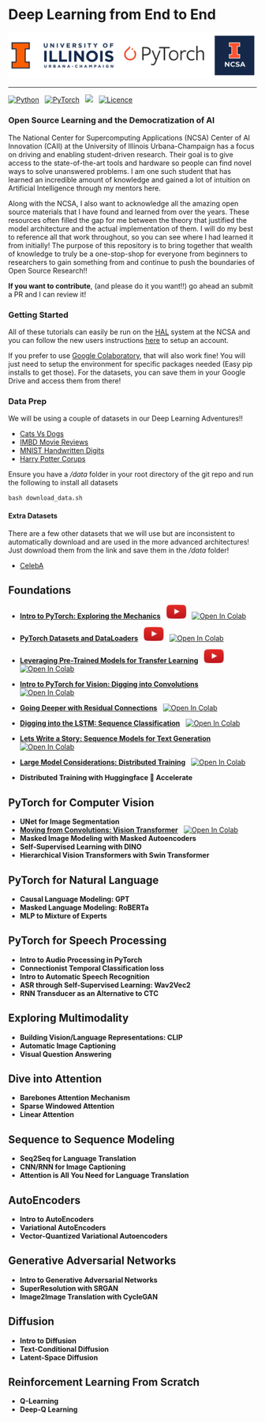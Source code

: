 # Deep Learning from End to End

![banner](src/visuals/banner.png)

---
[![Python](https://img.shields.io/badge/python-3670A0?style=for-the-badge&logo=python&logoColor=ffdd54)](https://www.python.org/) &nbsp; 
[![PyTorch](https://img.shields.io/badge/PyTorch-%23EE4C2C.svg?style=for-the-badge&logo=PyTorch&logoColor=white)](https://pytorch.org/) &nbsp; 
[![](https://img.shields.io/badge/contributors-welcome-informational?style=for-the-badge)](https://github.com/priyammaz/HAL-DL-From-Scratch/graphs/contributors) &nbsp;
[![Licence](https://img.shields.io/github/license/Ileriayo/markdown-badges?style=for-the-badge)](./LICENSE)

### Open Source Learning and the Democratization of AI

The National Center for Supercomputing Applications (NCSA) Center of AI Innovation (CAII) at the University of Illinois
Urbana-Champaign has a focus on driving and enabling student-driven research. Their goal is to give access to the state-of-the-art
tools and hardware so people can find novel ways to solve unanswered problems. I am one such student that has learned an incredible amount 
of knowledge and gained a lot of intuition on Artificial Intelligence through my mentors here. 

Along with the NCSA, I also want to acknowledge all the amazing open source materials that I have found and learned 
from over the years. These resources often filled the gap for me between the theory that justified the model architecture and the actual implementation of them.
I will do my best to reference all that work throughout, so you can see where I had learned it from initially!
The purpose of this repository is to bring together that wealth of knowledge to truly be a one-stop-shop for everyone from beginners
to researchers to gain something from and continue to push the boundaries of Open Source Research!!

**If you want to contribute**, (and please do it you want!!) go ahead an submit a PR and I can review it!
### Getting Started
All of these tutorials can easily be run on the [HAL](https://wiki.ncsa.illinois.edu/display/ISL20/HAL+cluster)
system at the NCSA and you can follow the new users instructions [here](https://wiki.ncsa.illinois.edu/display/ISL20/New+User+Guide+for+HAL+System)
to setup an account. 

If you prefer to use [Google Colaboratory](https://colab.research.google.com/), that will also work fine! You will
just need to setup the environment for specific packages needed (Easy pip installs to get those). For the datasets, you 
can save them in your Google Drive and access them from there!


### Data Prep ###
We will be using a couple of datasets in our Deep Learning Adventures!!
- [Cats Vs Dogs](https://www.microsoft.com/en-us/download/details.aspx?id=54765)
- [IMBD Movie Reviews](https://ai.stanford.edu/~amaas/data/sentiment/)
- [MNIST Handwritten Digits](https://pytorch.org/vision/stable/datasets.html)
- [Harry Potter Corups](https://github.com/formcept/whiteboard/tree/master/nbviewer/notebooks/data/harrypotter)

Ensure you have a */data* folder in your root directory of the git repo and run the following to install all datasets
```
bash download_data.sh 
```
#### Extra Datasets ####
There are a few other datasets that we will use but are inconsistent to automatically download and are used in the more advanced architectures! Just download them from the link and save them in the */data* folder!
- [CelebA](https://www.kaggle.com/datasets/jessicali9530/celeba-dataset)


## Foundations
- [**Intro to PyTorch: Exploring the Mechanics**](Intro%20to%20PyTorch) &nbsp; [![button](src/visuals/play_button_small.png)](https://www.youtube.com/watch?v=zQ-OQXBJcyw)  &nbsp; [![Open In Colab](https://colab.research.google.com/assets/colab-badge.svg)](https://colab.research.google.com/drive/1YQanR0ME7ThsU9YwLzXhGvYGOdH2ErSa?usp=sharing)


- [**PyTorch Datasets and DataLoaders**](PyTorch%20DataLoaders) &nbsp; [![button](src/visuals/play_button_small.png)](https://www.youtube.com/watch?v=IkjmZI817ko)  &nbsp; [![Open In Colab](https://colab.research.google.com/assets/colab-badge.svg)](https://colab.research.google.com/drive/1nurV-kJmoPYlXP-qNAGGLsFXuS3lpNil?usp=sharing)


- [**Leveraging Pre-Trained Models for Transfer Learning**](Basics%20of%20Transfer%20Learning)  &nbsp; [![button](src/visuals/play_button_small.png)](https://www.youtube.com/watch?v=QvPCiHr6eLU)  &nbsp; [![Open In Colab](https://colab.research.google.com/assets/colab-badge.svg)](https://colab.research.google.com/drive/1KYCINwxq-y8QOMCRylsxDaP9RCUHz-bV?usp=sharing)


- [**Intro to PyTorch for Vision: Digging into Convolutions**](PyTorch%20for%20Computer%20Vision/Intro%20to%20Vision) &nbsp; [![Open In Colab](https://colab.research.google.com/assets/colab-badge.svg)](https://colab.research.google.com/drive/1BE-y1876znMeijFu4AX4qcZdt-fs8o7a?usp=sharing)


- [**Going Deeper with Residual Connections**](PyTorch%20for%20Computer%20Vision/ResNet) &nbsp; [![Open In Colab](https://colab.research.google.com/assets/colab-badge.svg)](https://colab.research.google.com/drive/1OPnOApHCcZFFWkw-zfhNvfyQeswQxgea?usp=sharing)


- [**Digging into the LSTM: Sequence Classification**](PyTorch%20for%20NLP/IMDB%20Classification) &nbsp; [![Open In Colab](https://colab.research.google.com/assets/colab-badge.svg)](https://colab.research.google.com/drive/1c98opjQt1w-HTp10U1myjSWU9acDsaV4?usp=sharing)


- [**Lets Write a Story: Sequence Models for Text Generation**](PyTorch%20for%20NLP/Text%20Generation) &nbsp; [![Open In Colab](https://colab.research.google.com/assets/colab-badge.svg)](https://colab.research.google.com/drive/1KO4JeIHRiKxiRJdK7gY-B9bZGfDSvCt_?usp=sharing)


- [**Large Model Considerations: Distributed Training**](Distributed%20Training) &nbsp; [![Open In Colab](https://colab.research.google.com/assets/colab-badge.svg)](https://colab.research.google.com/drive/1cyxgaWonj-FrfEbZvTwAVepkZhaF_sda?usp=sharing)

- **Distributed Training with Huggingface 🤗 Accelerate**

## PyTorch for Computer Vision ##
- **UNet for Image Segmentation**
- [**Moving from Convolutions: Vision Transformer**](PyTorch%20for%20Computer%20Vision/Vision%20Transformer) &nbsp; [![Open In Colab](https://colab.research.google.com/assets/colab-badge.svg)](https://colab.research.google.com/drive/1Mh-yaSWwfTs1UcOdRQjRIvLuj6PU6liZ?usp=sharing)
- **Masked Image Modeling with Masked Autoencoders**
- **Self-Supervised Learning with DINO**
- **Hierarchical Vision Transformers with Swin Transformer**
  
## PyTorch for Natural Language ##
- **Causal Language Modeling: GPT**
- **Masked Language Modeling: RoBERTa**
- **MLP to Mixture of Experts**

## PyTorch for Speech Processing ##
- **Intro to Audio Processing in PyTorch**
- **Connectionist Temporal Classification loss**
- **Intro to Automatic Speech Recognition**
- **ASR through Self-Supervised Learning: Wav2Vec2**
- **RNN Transducer as an Alternative to CTC**
  
## Exploring Multimodality ##
- **Building Vision/Language Representations: CLIP**
- **Automatic Image Captioning**
- **Visual Question Answering**

## Dive into Attention ##
- **Barebones Attention Mechanism**
- **Sparse Windowed Attention**
- **Linear Attention**

## Sequence to Sequence Modeling ##
- **Seq2Seq for Language Translation**
- **CNN/RNN for Image Captioning**
- **Attention is All You Need for Language Translation**

## AutoEncoders ##
- **Intro to AutoEncoders**
- **Variational AutoEncoders**
- **Vector-Quantized Variational Autoencoders**

## Generative Adversarial Networks ##
- **Intro to Generative Adversarial Networks**
- **SuperResolution with SRGAN**
- **Image2Image Translation with CycleGAN**

## Diffusion ##
- **Intro to Diffusion**
- **Text-Conditional Diffusion**
- **Latent-Space Diffusion**

## Reinforcement Learning From Scratch
- **Q-Learning**
- **Deep-Q Learning**
